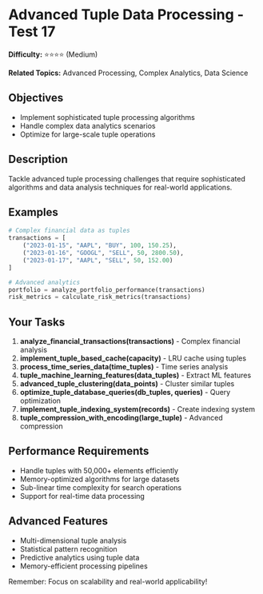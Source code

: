 # Advanced Tuple Data Processing - Test 17

**Difficulty:** ⭐⭐⭐⭐ (Medium)

**Related Topics:** Advanced Processing, Complex Analytics, Data Science

## Objectives

- Implement sophisticated tuple processing algorithms
- Handle complex data analytics scenarios
- Optimize for large-scale tuple operations

## Description

Tackle advanced tuple processing challenges that require sophisticated algorithms and data analysis techniques for real-world applications.

## Examples

```python
# Complex financial data as tuples
transactions = [
    ("2023-01-15", "AAPL", "BUY", 100, 150.25),
    ("2023-01-16", "GOOGL", "SELL", 50, 2800.50),
    ("2023-01-17", "AAPL", "SELL", 50, 152.00)
]

# Advanced analytics
portfolio = analyze_portfolio_performance(transactions)
risk_metrics = calculate_risk_metrics(transactions)
```

## Your Tasks

1. **analyze_financial_transactions(transactions)** - Complex financial analysis
2. **implement_tuple_based_cache(capacity)** - LRU cache using tuples
3. **process_time_series_data(time_tuples)** - Time series analysis
4. **tuple_machine_learning_features(data_tuples)** - Extract ML features
5. **advanced_tuple_clustering(data_points)** - Cluster similar tuples
6. **optimize_tuple_database_queries(db_tuples, queries)** - Query optimization
7. **implement_tuple_indexing_system(records)** - Create indexing system
8. **tuple_compression_with_encoding(large_tuple)** - Advanced compression

## Performance Requirements

- Handle tuples with 50,000+ elements efficiently
- Memory-optimized algorithms for large datasets
- Sub-linear time complexity for search operations
- Support for real-time data processing

## Advanced Features

- Multi-dimensional tuple analysis
- Statistical pattern recognition
- Predictive analytics using tuple data
- Memory-efficient processing pipelines

Remember: Focus on scalability and real-world applicability!
